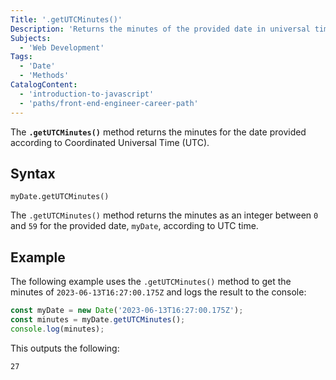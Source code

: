 ```yaml
---
Title: '.getUTCMinutes()'
Description: 'Returns the minutes of the provided date in universal time.'
Subjects:
  - 'Web Development'
Tags:
  - 'Date'
  - 'Methods'
CatalogContent:
  - 'introduction-to-javascript'
  - 'paths/front-end-engineer-career-path'
---
```


The **`.getUTCMinutes()`** method returns the minutes for the date provided according to Coordinated Universal Time (UTC).

## Syntax

```pseudo
myDate.getUTCMinutes()
```

The `.getUTCMinutes()` method returns the minutes as an integer between `0` and `59` for the provided date, `myDate`, according to UTC time.

## Example

The following example uses the `.getUTCMinutes()` method to get the minutes of `2023-06-13T16:27:00.175Z` and logs the result to the console:

```js
const myDate = new Date('2023-06-13T16:27:00.175Z');
const minutes = myDate.getUTCMinutes();
console.log(minutes);
```

This outputs the following:

```shell
27
```
